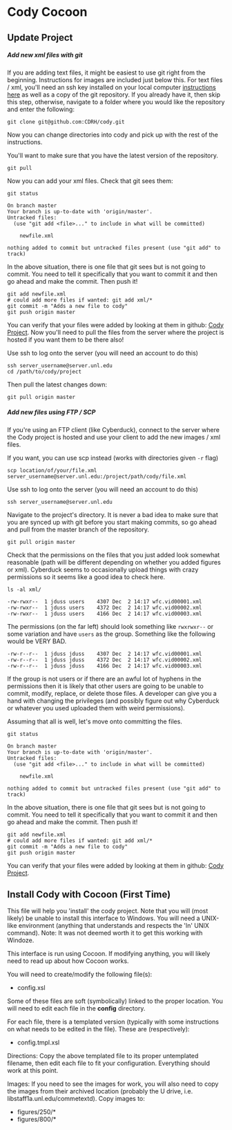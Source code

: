 Cody Cocoon
=====

Update Project
-----

##### Add new xml files with git
If you are adding text files, it might be easiest to use git right from the beginning.  Instructions for images are included just below this.  For text files / xml, you'll need an ssh key installed on your local computer [instructions here](https://help.github.com/articles/generating-ssh-keys/) as well as a copy of the git repository.  If you already have it, then skip this step, otherwise, navigate to a folder where you would like the repository and enter the following:
```
git clone git@github.com:CDRH/cody.git
```
Now you can change directories into cody and pick up with the rest of the instructions.

You'll want to make sure that you have the latest version of the repository.
```
git pull
```
Now you can add your xml files.  Check that git sees them:
```
git status

On branch master
Your branch is up-to-date with 'origin/master'.
Untracked files:
  (use "git add <file>..." to include in what will be committed)

	newfile.xml

nothing added to commit but untracked files present (use "git add" to track)

```

In the above situation, there is one file that git sees but is not going to commit.  You need to tell it specifically that you want to commit it and then go ahead and make the commit.  Then push it!

```
git add newfile.xml
# could add more files if wanted: git add xml/*
git commit -m "Adds a new file to cody"
git push origin master
```

You can verify that your files were added by looking at them in github:  [Cody Project](https://github.com/CDRH/cody).  Now you'll need to pull the files from the server where the project is hosted if you want them to be there also!

Use ssh to log onto the server (you will need an account to do this)
```
ssh server_username@server.unl.edu
cd /path/to/cody/project
```
Then pull the latest changes down:
```
git pull origin master
```

##### Add new files using FTP / SCP

If you're using an FTP client (like Cyberduck), connect to the server where the Cody project is hosted and use your client to add the new images / xml files.

If you want, you can use scp instead (works with directories given `-r` flag)
```
scp location/of/your/file.xml server_username@server.unl.edu:/project/path/cody/file.xml
```

Use ssh to log onto the server (you will need an account to do this)
```
ssh server_username@server.unl.edu
```

Navigate to the project's directory.  It is never a bad idea to make sure that you are synced up with git before you start making commits, so go ahead and pull from the master branch of the repository.

```
git pull origin master
```
Check that the permissions on the files that you just added look somewhat reasonable (path will be different depending on whether you added figures or xml).  Cyberduck seems to occasionally upload things with crazy permissions so it seems like a good idea to check here.
```
ls -al xml/

-rw-rwxr--  1 jduss users    4307 Dec  2 14:17 wfc.vid00001.xml
-rw-rwxr--  1 jduss users    4372 Dec  2 14:17 wfc.vid00002.xml
-rw-rwxr--  1 jduss users    4166 Dec  2 14:17 wfc.vid00003.xml
```
The permissions (on the far left) should look something like `rwxrwxr--` or some variation and have `users` as the group.  Something like the following would be VERY BAD.
```
-rw-r--r--  1 jduss jduss    4307 Dec  2 14:17 wfc.vid00001.xml
-rw-r--r--  1 jduss jduss    4372 Dec  2 14:17 wfc.vid00002.xml
-rw-r--r--  1 jduss jduss    4166 Dec  2 14:17 wfc.vid00003.xml
```
If the group is not users or if there are an awful lot of hyphens in the permissions then it is likely that other users are going to be unable to commit, modify, replace, or delete those files.  A developer can give you a hand with changing the privileges (and possibly figure out why Cyberduck or whatever you used uploaded them with weird permissions).

Assuming that all is well, let's move onto committing the files.
```
git status

On branch master
Your branch is up-to-date with 'origin/master'.
Untracked files:
  (use "git add <file>..." to include in what will be committed)

	newfile.xml

nothing added to commit but untracked files present (use "git add" to track)
```
In the above situation, there is one file that git sees but is not going to commit.  You need to tell it specifically that you want to commit it and then go ahead and make the commit.  Then push it!
```
git add newfile.xml
# could add more files if wanted: git add xml/*
git commit -m "Adds a new file to cody"
git push origin master
```
You can verify that your files were added by looking at them in github:  [Cody Project](https://github.com/CDRH/cody).


Install Cody with Cocoon (First Time)
-----
This file will help you 'install' the cody project.
Note that you will (most likely) be unable to install this interface to Windows.
You will need a UNIX-like environment (anything that understands and respects
the 'ln' UNIX command).
Note: It was not deemed worth it to get this working with Windoze.

This interface is run using Cocoon. If modifying anything,
you will likely need to read up about how Cocoon works.

You will need to create/modify the following file(s):
 - config.xsl

Some of these files are soft (symbolically) linked to the proper location. You
will need to edit each file in the **config** directory.

For each file, there is a templated version (typically with some instructions on
what needs to be edited in the file). These are (respectively):
 - config.tmpl.xsl

Directions:
Copy the above templated file to its proper untemplated filename, then edit
each file to fit your configuration. Everything should work at this point.

Images:
If you need to see the images for work, you will also need to copy the images
from their archived location (probably the U drive, i.e. 
libstaff1a.unl.edu/commetextd).
Copy images to:
 - figures/250/*
 - figures/800/*
